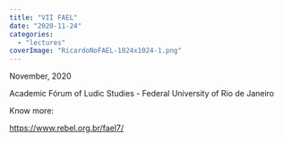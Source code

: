 ```yaml
---
title: "VII FAEL"
date: "2020-11-24"
categories: 
  - "lectures"
coverImage: "RicardoNoFAEL-1024x1024-1.png"
---
```


November, 2020

Academic Fórum of Ludic Studies - Federal University of Rio de Janeiro

Know more:

https://www.rebel.org.br/fael7/
